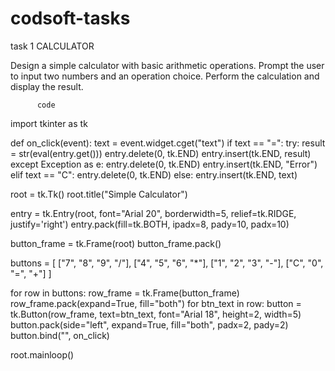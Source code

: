 # codsoft-tasks
task 1
              CALCULATOR

Design a simple calculator with basic arithmetic operations.
Prompt the user to input two numbers and an operation choice.
Perform the calculation and display the result.

          code

import tkinter as tk

def on_click(event):
    text = event.widget.cget("text")
    if text == "=":
        try:
            result = str(eval(entry.get()))
            entry.delete(0, tk.END)
            entry.insert(tk.END, result)
        except Exception as e:
            entry.delete(0, tk.END)
            entry.insert(tk.END, "Error")
    elif text == "C":
        entry.delete(0, tk.END)
    else:
        entry.insert(tk.END, text)

root = tk.Tk()
root.title("Simple Calculator")

entry = tk.Entry(root, font="Arial 20", borderwidth=5, relief=tk.RIDGE, justify='right')
entry.pack(fill=tk.BOTH, ipadx=8, pady=10, padx=10)

button_frame = tk.Frame(root)
button_frame.pack()

buttons = [
    ["7", "8", "9", "/"],
    ["4", "5", "6", "*"],
    ["1", "2", "3", "-"],
    ["C", "0", "=", "+"]
]

for row in buttons:
    row_frame = tk.Frame(button_frame)
    row_frame.pack(expand=True, fill="both")
    for btn_text in row:
        button = tk.Button(row_frame, text=btn_text, font="Arial 18", height=2, width=5)
        button.pack(side="left", expand=True, fill="both", padx=2, pady=2)
        button.bind("<Button-1>", on_click)

root.mainloop()
